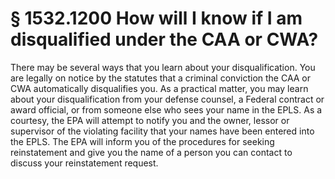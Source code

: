 # § 1532.1200   How will I know if I am disqualified under the CAA or CWA?

There may be several ways that you learn about your disqualification. You are legally on notice by the statutes that a criminal conviction the CAA or CWA automatically disqualifies you. As a practical matter, you may learn about your disqualification from your defense counsel, a Federal contract or award official, or from someone else who sees your name in the EPLS. As a courtesy, the EPA will attempt to notify you and the owner, lessor or supervisor of the violating facility that your names have been entered into the EPLS. The EPA will inform you of the procedures for seeking reinstatement and give you the name of a person you can contact to discuss your reinstatement request.




